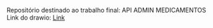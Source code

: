 Repositório destinado ao trabalho final: API ADMIN MEDICAMENTOS <br>
Link do drawio: [Link](https://drive.google.com/file/d/1vpfjMZrbmpObXfnojFJSUkLtEu2XQava/view?usp=sharing)


